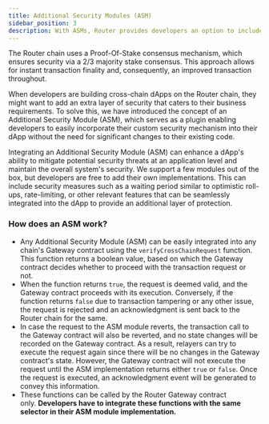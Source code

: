 ```yaml
---
title: Additional Security Modules (ASM)
sidebar_position: 3
description: With ASMs, Router provides developers an option to include additional security safeguards in their cross-chain applications
---
```



The Router chain uses a Proof-Of-Stake consensus mechanism, which ensures security via a 2/3 majority stake consensus. This approach allows for instant transaction finality and, consequently, an improved transaction throughout.

When developers are building cross-chain dApps on the Router chain, they might want to add an extra layer of security that caters to their business requirements. To solve this, we have introduced the concept of an Additional Security Module (ASM), which serves as a plugin enabling developers to easily incorporate their custom security mechanism into their dApp without the need for significant changes to their existing code.

Integrating an Additional Security Module (ASM) can enhance a dApp's ability to mitigate potential security threats at an application level and maintain the overall system's security. We support a few modules out of the box, but developers are free to add their own implementations. This can include security measures such as a waiting period similar to optimistic roll-ups, rate-limiting, or other relevant features that can be seamlessly integrated into the dApp to provide an additional layer of protection.

### How does an ASM work?

- Any Additional Security Module (ASM) can be easily integrated into any chain's Gateway contract using the `verifyCrossChainRequest` function. This function returns a boolean value, based on which the Gateway contract decides whether to proceed with the transaction request or not.
- When the function returns `true`, the request is deemed valid, and the Gateway contract proceeds with its execution. Conversely, if the function returns `false` due to transaction tampering or any other issue, the request is rejected and an acknowledgment is sent back to the Router chain for the same. 
- In case the request to the ASM module reverts, the transaction call to the Gateway contract will also be reverted, and no state changes will be recorded on the Gateway contract. As a result, relayers can try to execute the request again since there will be no changes in the Gateway contract's state. However, the Gateway contract will not execute the request until the ASM implementation returns either `true` or `false`. Once the request is executed, an acknowledgment event will be generated to convey this information.
- These functions can be called by the Router Gateway contract only. **Developers have to integrate these functions with the same selector in their ASM module implementation.**